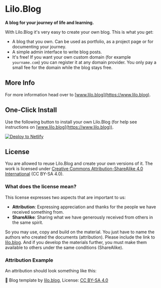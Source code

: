 # Lilo.Blog

**A blog for your journey of life and learning.**

With Lilo.Blog it's very easy to create your own blog. This is what you get:

- A blog that you own. Can be used as portfolio, as a project page or for documenting your journey.
- A simple admin interface to write blog posts.
- It's free! If you want your own custom domain (for example `yourname.com`) you can register it at any domain provider. You only pay a small fee for the domain while the blog stays free.

## More Info

For more information head over to [www.lilo.blog](https://www.lilo.blog).

## One-Click Install

Use the following button to install your own Lilo.Blog (for help see instructions on [www.lilo.blog](https://www.lilo.blog)).

<a href="https://app.netlify.com/start/deploy?repository=https://github.com/marcojakob/lilo-blog&amp;stack=cms"><img src="https://www.netlify.com/img/deploy/button.svg" alt="Deploy to Netlify"></a>

## License

You are allowed to reuse Lilo.Blog and create your own versions of it. The work is licensed under [Creative Commons Attribution-ShareAlike 4.0 International](https://creativecommons.org/licenses/by-sa/4.0/) (CC BY-SA 4.0).

### What does the license mean?

This license expresses two aspects that are important to us:

- **Attribution**: Expressing appreciation and thanks for the people we have received something from.
- **ShareAlike**: Sharing what we have generously received from others in the same spirit.

So you may use, copy and build on the material. You just have to name the authors who created the documents (attribution). Please include the link to [lilo.blog](https://www.lilo.blog). And if you develop the materials further, you must make them available to others under the same conditions (ShareAlike).

### Attribution Example

An attribution should look something like this:

📌 Blog template by [lilo.blog](https://www.lilo.blog), License: [CC BY-SA 4.0](https://creativecommons.org/licenses/by-sa/4.0/)
